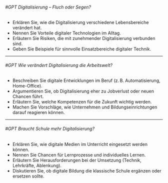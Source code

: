 ###### #GPT Digitalisierung – Fluch oder Segen?
  - Erklären Sie, wie die Digitalisierung verschiedene Lebensbereiche verändert hat.
  - Nennen Sie Vorteile digitaler Technologien im Alltag.
  - Erläutern Sie Risiken, die mit zunehmender Digitalisierung verbunden sind.
  - Geben Sie Beispiele für sinnvolle Einsatzbereiche digitaler Technik.

---

###### #GPT Wie verändert Digitalisierung die Arbeitswelt?
  - Beschreiben Sie digitale Entwicklungen im Beruf (z. B. Automatisierung, Home-Office).
  - Argumentieren Sie, ob Digitalisierung eher zu Jobverlust oder neuen Chancen führt.
  - Erläutern Sie, welche Kompetenzen für die Zukunft wichtig werden.
  - Machen Sie Vorschläge, wie Unternehmen und Bildungseinrichtungen darauf reagieren können.

---

###### #GPT Braucht Schule mehr Digitalisierung?
  - Erklären Sie, wie digitale Medien im Unterricht eingesetzt werden können.
  - Nennen Sie Chancen für Lernprozesse und individuelles Lernen.
  - Erläutern Sie Herausforderungen bei der Umsetzung (Technik, Lehrkräfte, Ablenkung).
  - Diskutieren Sie, ob digitale Bildung die klassische Schule ergänzen oder ersetzen sollte.